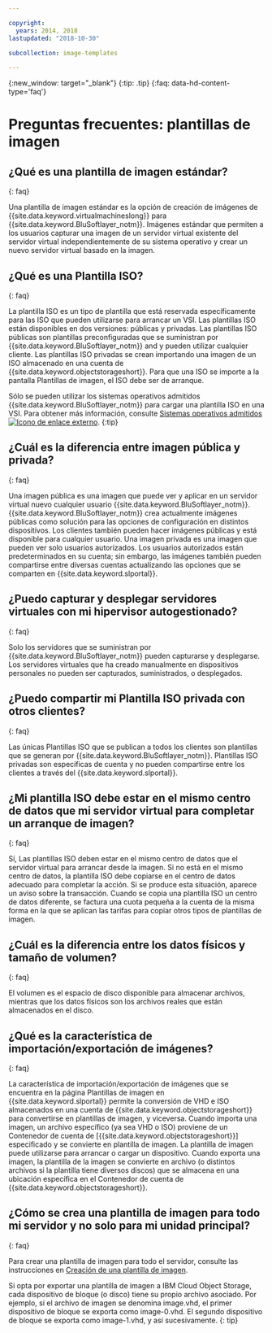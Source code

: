 ```yaml
---

copyright:
  years: 2014, 2018
lastupdated: "2018-10-30"

subcollection: image-templates

---
```



{:new_window: target="_blank"}
{:tip: .tip}
{:faq: data-hd-content-type='faq'}

# Preguntas frecuentes: plantillas de imagen

## ¿Qué es una plantilla de imagen estándar?
{: faq}

Una plantilla de imagen estándar es la opción de creación de imágenes de {{site.data.keyword.virtualmachineslong}} para {{site.data.keyword.BluSoftlayer_notm}}.
Imágenes estándar que permiten a los usuarios capturar una imagen de un servidor virtual existente del servidor virtual independientemente de su sistema operativo y crear un nuevo servidor virtual basado en la imagen.

## ¿Qué es una Plantilla ISO?
{: faq}

La plantilla ISO es un tipo de plantilla que está reservada específicamente para las ISO que pueden utilizarse para arrancar un VSI. Las plantillas ISO están disponibles en dos versiones: públicas y privadas. Las plantillas ISO públicas son plantillas preconfiguradas que se suministran por {{site.data.keyword.BluSoftlayer_notm}} and y pueden utilizar cualquier cliente. Las plantillas ISO privadas se crean importando una imagen de un ISO almacenado en una cuenta de {{site.data.keyword.objectstorageshort}}. Para que una ISO se importe a la pantalla Plantillas de imagen, el ISO debe ser de arranque.

Sólo se pueden utilizar los sistemas operativos admitidos {{site.data.keyword.BluSoftlayer_notm}} para cargar una plantilla ISO en una VSI. Para obtener más información, consulte [Sistemas operativos admitidos
![Icono de enlace externo](../../icons/launch-glyph.svg "Icono de enlace externo")](http://www.softlayer.com/services/software/).
{:tip}

## ¿Cuál es la diferencia entre imagen pública y privada?
{: faq}

Una imagen pública es una imagen que puede ver y aplicar en un servidor virtual nuevo cualquier usuario {{site.data.keyword.BluSoftlayer_notm}}. {{site.data.keyword.BluSoftlayer_notm}}
crea actualmente imágenes públicas como solución para las opciones de configuración en distintos dispositivos. Los clientes también pueden hacer imágenes públicas y está disponible para cualquier usuario. Una imagen privada es una imagen que pueden ver solo usuarios autorizados. Los usuarios autorizados están predeterminados en su cuenta; sin embargo, las imágenes también pueden compartirse entre diversas cuentas actualizando las opciones que se comparten en {{site.data.keyword.slportal}}.

## ¿Puedo capturar y desplegar servidores virtuales con mi hipervisor autogestionado?
{: faq}

Solo los servidores que se suministran por {{site.data.keyword.BluSoftlayer_notm}} pueden capturarse y desplegarse. Los servidores virtuales que ha creado manualmente en dispositivos personales no pueden ser capturados, suministrados, o desplegados.

## ¿Puedo compartir mi Plantilla ISO privada con otros clientes?
{: faq}

Las únicas Plantillas ISO que se publican a todos los clientes son plantillas que se generan por {{site.data.keyword.BluSoftlayer_notm}}. Plantillas ISO privadas son específicas de cuenta y no pueden compartirse entre los clientes a través del {{site.data.keyword.slportal}}.

## ¿Mi plantilla ISO debe estar en el mismo centro de datos que mi servidor virtual para completar un arranque de imagen?
{: faq}

Sí, Las plantillas ISO deben estar en el mismo centro de datos que el servidor virtual para arrancar desde la imagen. Si no está en el mismo centro de datos, la plantilla ISO debe copiarse en el centro de datos adecuado para completar la acción. Si se produce esta situación, aparece un aviso sobre la transacción. Cuando se copia una plantilla ISO un centro de datos diferente, se factura una cuota pequeña a la cuenta de la misma forma en la que se aplican las tarifas para copiar otros tipos de plantillas de imagen.

## ¿Cuál es la diferencia entre los datos físicos y tamaño de volumen?
{: faq}

El volumen es el espacio de disco disponible para almacenar archivos, mientras que los datos físicos son los archivos reales que están almacenados en el disco.

## ¿Qué es la característica de importación/exportación de imágenes?
{: faq}

La característica de importación/exportación de imágenes que se encuentra en la página Plantillas de imagen en {{site.data.keyword.slportal}} permite la conversión de VHD e ISO almacenados en una cuenta de {{site.data.keyword.objectstorageshort}} para convertirse en plantillas de imagen, y viceversa. Cuando importa una imagen, un archivo específico (ya sea VHD o ISO) proviene de un Contenedor de cuenta de [{{site.data.keyword.objectstorageshort}}] especificado y se convierte en plantilla de imagen. La plantilla de imagen puede utilizarse para arrancar o cargar un dispositivo. Cuando exporta una imagen, la plantilla de la imagen se convierte en archivo (o distintos archivos si la plantilla tiene diversos discos) que se almacena en una ubicación específica en el Contenedor de cuenta de {{site.data.keyword.objectstorageshort}}.

## ¿Cómo se crea una plantilla de imagen para todo mi servidor y no solo para mi unidad principal?
{: faq}

Para crear una plantilla de imagen para todo el servidor, consulte las instrucciones en [Creación de una plantilla de imagen](/docs/infrastructure/image-templates?topic=image-templates-creating-an-image-template).

Si opta por exportar una plantilla de imagen a IBM Cloud Object Storage, cada dispositivo de bloque (o disco) tiene su propio archivo asociado. Por ejemplo, si el archivo de imagen se denomina image.vhd, el primer dispositivo de bloque se exporta como image-0.vhd. El segundo dispositivo de bloque se exporta como image-1.vhd, y así sucesivamente.
{: tip}
